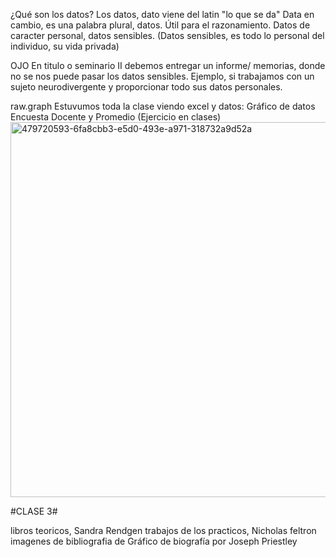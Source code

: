 ¿Qué son los datos?
Los datos, dato viene del latin "lo que se da" Data en cambio, es una palabra plural, datos. Útil para el razonamiento. Datos de caracter personal, datos sensibles. (Datos sensibles, es todo lo personal del individuo, su vida privada)

OJO
En titulo o seminario II debemos entregar un informe/ memorias, donde no se nos puede pasar los datos sensibles. Ejemplo, si trabajamos con un sujeto neurodivergente y proporcionar todo sus datos personales.

raw.graph
Estuvumos toda la clase viendo excel y datos:
Gráfico de datos Encuesta Docente y Promedio (Ejercicio en clases)
<img width="805" height="600" alt="479720593-6fa8cbb3-e5d0-493e-a971-318732a9d52a" src="https://github.com/user-attachments/assets/aba23993-3875-4e5c-9f3f-bc2826a5f09e" />


#CLASE 3#

libros teoricos, Sandra Rendgen
trabajos de los practicos, Nicholas feltron
imagenes de bibliografia de Gráfico de biografía por Joseph Priestley
